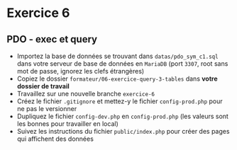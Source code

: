 # Exercice 6
## PDO - exec et query

- Importez la base de données se trouvant dans `datas/pdo_sym_c1.sql` dans votre serveur de base de données en `MariaDB` (port `3307`, root sans mot de passe, ignorez les clefs étrangères)
- Copiez le dossier `formateur/06-exercice-query-3-tables` dans **votre dossier de travail**
- Travaillez sur une nouvelle branche `exercice-6`
- Créez le fichier `.gitignore` et mettez-y le fichier `config-prod.php` pour ne pas le versionner
- Dupliquez le fichier `config-dev.php` en `config-prod.php` (les valeurs sont les bonnes pour travailler en local)
- Suivez les instructions du fichier `public/index.php` pour créer des pages qui affichent des données